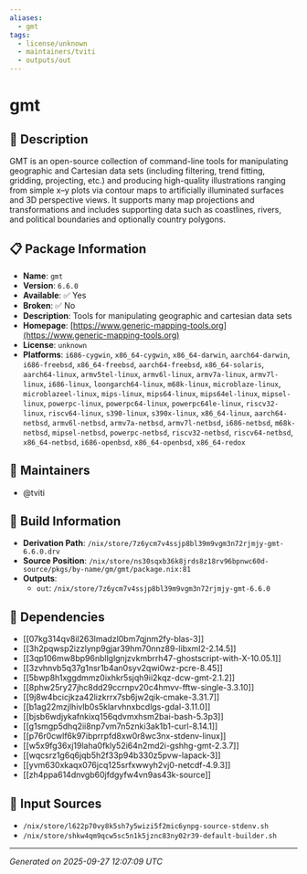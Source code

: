 ```yaml
---
aliases:
  - gmt
tags:
  - license/unknown
  - maintainers/tviti
  - outputs/out
---
```


# gmt

## 📝 Description

GMT is an open-source collection of command-line tools for manipulating
geographic and Cartesian data sets (including filtering, trend fitting,
gridding, projecting, etc.) and producing high-quality illustrations
ranging from simple x–y plots via contour maps to artificially illuminated
surfaces and 3D perspective views. It supports many map projections and
transformations and includes supporting data such as coastlines, rivers,
and political boundaries and optionally country polygons.


## 📋 Package Information

- **Name**: `gmt`
- **Version**: `6.6.0`
- **Available**: ✅ Yes
- **Broken**: ✅ No
- **Description**: Tools for manipulating geographic and cartesian data sets
- **Homepage**: [https://www.generic-mapping-tools.org](https://www.generic-mapping-tools.org)
- **License**: `unknown`
- **Platforms**: `i686-cygwin`, `x86_64-cygwin`, `x86_64-darwin`, `aarch64-darwin`, `i686-freebsd`, `x86_64-freebsd`, `aarch64-freebsd`, `x86_64-solaris`, `aarch64-linux`, `armv5tel-linux`, `armv6l-linux`, `armv7a-linux`, `armv7l-linux`, `i686-linux`, `loongarch64-linux`, `m68k-linux`, `microblaze-linux`, `microblazeel-linux`, `mips-linux`, `mips64-linux`, `mips64el-linux`, `mipsel-linux`, `powerpc-linux`, `powerpc64-linux`, `powerpc64le-linux`, `riscv32-linux`, `riscv64-linux`, `s390-linux`, `s390x-linux`, `x86_64-linux`, `aarch64-netbsd`, `armv6l-netbsd`, `armv7a-netbsd`, `armv7l-netbsd`, `i686-netbsd`, `m68k-netbsd`, `mipsel-netbsd`, `powerpc-netbsd`, `riscv32-netbsd`, `riscv64-netbsd`, `x86_64-netbsd`, `i686-openbsd`, `x86_64-openbsd`, `x86_64-redox`
## 👥 Maintainers

- @tviti


## 🔧 Build Information

- **Derivation Path**: `/nix/store/7z6ycm7v4ssjp8bl39m9vgm3n72rjmjy-gmt-6.6.0.drv`
- **Source Position**: `/nix/store/ns30sqxb36k8jrds8z18rv96bpnwc60d-source/pkgs/by-name/gm/gmt/package.nix:81`
- **Outputs**:
  - `out`:  `/nix/store/7z6ycm7v4ssjp8bl39m9vgm3n72rjmjy-gmt-6.6.0`

## 🔗 Dependencies

- [[07kg314qv8il263lmadzl0bm7qjnm2fy-blas-3]]
- [[3h2pqwsp2izzlynp9gjar39hm70nnz89-libxml2-2.14.5]]
- [[3qp106mw8bp96nbllglgnjzvkmbrrh47-ghostscript-with-X-10.05.1]]
- [[3zvhnvb5q37g1nsr1b4an0syv2qwi0wz-pcre-8.45]]
- [[5bwp8h1xggdmmz0ixhkr5sjqh9ii2kqz-dcw-gmt-2.1.2]]
- [[8phw25ry27jhc8dd29ccrnpv20c4hmvv-fftw-single-3.3.10]]
- [[9j8w4bcicjkza42lizkrrx7sb6jw2qik-cmake-3.31.7]]
- [[b1ag22mzjlhivlb0s5klarvhnxbcdlgs-gdal-3.11.0]]
- [[bjsb6wdjykafnkixq156qdvmxhsm2bai-bash-5.3p3]]
- [[g1smgp5dhq2ii8np7vm7n5znki3ak1b1-curl-8.14.1]]
- [[p76r0cwlf6k97ibprrpfd8xw0r8wc3nx-stdenv-linux]]
- [[w5x9fg36xj19laha0fkly52i64n2md2i-gshhg-gmt-2.3.7]]
- [[wqcsrz1g6q6jqb5h2f33p94b330z5pvw-lapack-3]]
- [[yvm630xkaqx076jcq125srfxwwyh2vj0-netcdf-4.9.3]]
- [[zh4ppa614dnvgb60jfdgyfw4vn9as43k-source]]

## 📁 Input Sources

- `/nix/store/l622p70vy8k5sh7y5wizi5f2mic6ynpg-source-stdenv.sh`
- `/nix/store/shkw4qm9qcw5sc5n1k5jznc83ny02r39-default-builder.sh`

---
*Generated on 2025-09-27 12:07:09 UTC*

